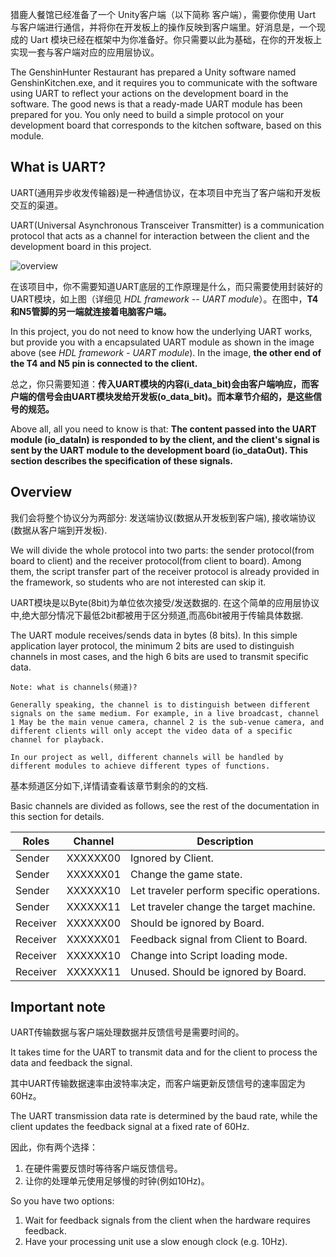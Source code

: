 猎鹿人餐馆已经准备了一个 Unity客户端（以下简称 客户端），需要你使用 Uart 与客户端进行通信，并将你在开发板上的操作反映到客户端里。好消息是，一个现成的 Uart 模块已经在框架中为你准备好。你只需要以此为基础，在你的开发板上实现一套与客户端对应的应用层协议。

The GenshinHunter Restaurant has prepared a Unity software named GenshinKitchen.exe, and it requires you to communicate with the software using UART to reflect your actions on the development board in the software. The good news is that a ready-made UART module has been prepared for you. You only need to build a simple protocol on your development board that corresponds to the kitchen software, based on this module.

## What is UART?
UART(通用异步收发传输器)是一种通信协议，在本项目中充当了客户端和开发板交互的渠道。

UART(Universal Asynchronous Transceiver Transmitter) is a communication protocol that acts as a channel for interaction between the client and the development board in this project.

![overview](../hdl_framework/overview.png)

在该项目中，你不需要知道UART底层的工作原理是什么，而只需要使用封装好的UART模块，如上图（详细见 *HDL framework -- UART module*）。在图中，**T4和N5管脚的另一端就连接着电脑客户端。**

In this project, you do not need to know how the underlying UART works, but provide you with a encapsulated UART module as shown in the image above (see *HDL framework - UART module*). In the image, **the other end of the T4 and N5 pin is connected to the client.**

总之，你只需要知道：**传入UART模块的内容(i_data_bit)会由客户端响应，而客户端的信号会由UART模块发给开发板(o_data_bit)。而本章节介绍的，是这些信号的规范。**

Above all, all you need to know is that: **The content passed into the UART module (io_dataIn) is responded to by the client, and the client's signal is sent by the UART module to the development board (io_dataOut). This section describes the specification of these signals.**

## Overview

我们会将整个协议分为两部分: 发送端协议(数据从开发板到客户端), 接收端协议(数据从客户端到开发板).

We will divide the whole protocol into two parts: the sender protocol(from board to client) and the receiver protocol(from client to board).
Among them, the script transfer part of the receiver protocol is already provided in the framework, so students who are not interested can skip it.

UART模块是以Byte(8bit)为单位依次接受/发送数据的.
在这个简单的应用层协议中,绝大部分情况下最低2bit都被用于区分频道,而高6bit被用于传输具体数据. 

The UART module receives/sends data in bytes (8 bits).
In this simple application layer protocol, the minimum 2 bits are used to distinguish channels in most cases, and the high 6 bits are used to transmit specific data.

```
Note: what is channels(频道)?

Generally speaking, the channel is to distinguish between different signals on the same medium. For example, in a live broadcast, channel 1 May be the main venue camera, channel 2 is the sub-venue camera, and different clients will only accept the video data of a specific channel for playback.

In our project as well, different channels will be handled by different modules to achieve different types of functions.

```

基本频道区分如下,详情请查看该章节剩余的的文档.

Basic channels are divided as follows, see the rest of the documentation in this section for details.


|Roles| Channel | Description|
|--------|--------|--------------|
|Sender| XXXXXX00 | Ignored by Client.|
|Sender| XXXXXX01 | Change the game state.|
|Sender| XXXXXX10 | Let traveler perform specific operations. |
|Sender| XXXXXX11 | Let traveler change the target machine. |
|Receiver| XXXXXX00 | Should be ignored by Board. |
|Receiver| XXXXXX01 | Feedback signal from Client to Board. |
|Receiver| XXXXXX10 | Change into Script loading mode.|
|Receiver| XXXXXX11 | Unused. Should be ignored by Board.| 

## Important note

UART传输数据与客户端处理数据并反馈信号是需要时间的。

It takes time for the UART to transmit data and for the client to process the data and feedback the signal.

其中UART传输数据速率由波特率决定，而客户端更新反馈信号的速率固定为60Hz。

The UART transmission data rate is determined by the baud rate, while the client updates the feedback signal at a fixed rate of 60Hz.

因此，你有两个选择：
1. 在硬件需要反馈时等待客户端反馈信号。
2. 让你的处理单元使用足够慢的时钟(例如10Hz)。

So you have two options:
1. Wait for feedback signals from the client when the hardware requires feedback.
2. Have your processing unit use a slow enough clock (e.g. 10Hz).

